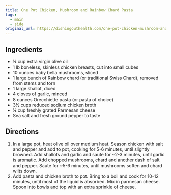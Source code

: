 ```yaml
---
title: One Pot Chicken, Mushroom and Rainbow Chard Pasta
tags:
  - main
  - side
original_url: https://dishingouthealth.com/one-pot-chicken-mushroom-and-rainbow-chard-pasta/
---
```


## Ingredients

* ¼ cup extra virgin olive oil
* 1 lb boneless, skinless chicken breasts, cut into small cubes
* 10 ounces baby bella mushrooms, sliced
* 1 large bunch of Rainbow chard (or traditional Swiss Chard), removed from stems and torn
* 1 large shallot, diced
* 4 cloves of garlic, minced
* 8 ounces Orecchiette pasta (or pasta of choice)
* 3½ cups reduced sodium chicken broth
* ¼ cup freshly grated Parmesan cheese
* Sea salt and fresh ground pepper to taste

## Directions


1. In a large pot, heat olive oil over medium heat. Season chicken with salt and pepper and add to pot, cooking for 5-6 minutes, until slightly browned. Add shallots and garlic and saute for ~2-3 minutes, until garlic is aromatic. Add chopped mushrooms, chard and another dash of salt and pepper. Saute for ~5-6 minutes, until mushrooms soften and chard wilts down.
1. Add pasta and chicken broth to pot. Bring to a boil and cook for 10-12 minutes, until most of the liquid is absorbed. Mix in parmesan cheese. Spoon into bowls and top with an extra sprinkle of cheese.